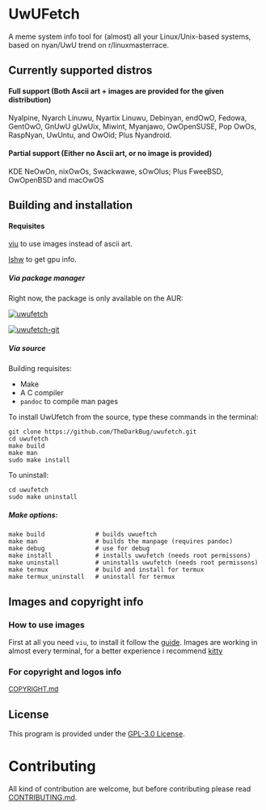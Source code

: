 # UwUFetch

A meme system info tool for (almost) all your Linux/Unix-based systems, based on nyan/UwU trend on r/linuxmasterrace.

## Currently supported distros

#### Full support (Both Ascii art + images are provided for the given distribution)

Nyalpine, Nyarch Linuwu, Nyartix Linuwu, Debinyan, endOwO, Fedowa, GentOwO, GnUwU gUwUix, Miwint, Myanjawo, OwOpenSUSE, Pop OwOs, RaspNyan, UwUntu, and OwOid; Plus Nyandroid.

#### Partial support (Either no Ascii art, or no image is provided)

KDE NeOwOn, nixOwOs, Swackwawe, sOwOlus; Plus FweeBSD, OwOpenBSD and macOwOS

## Building and installation

#### Requisites

[viu](https://github.com/atanunq/viu) to use images instead of ascii art.

[lshw](https://github.com/lyonel/lshw) to get gpu info.

##### Via package manager

Right now, the package is only available on the AUR:

[![uwufetch](https://img.shields.io/aur/version/uwufetch?color=1793d1&label=uwufetch&logo=arch-linux&style=for-the-badge)](https://aur.archlinux.org/packages/uwufetch/)

[![uwufetch-git](https://img.shields.io/aur/version/uwufetch-git?color=1793d1&label=uwufetch-git&logo=arch-linux&style=for-the-badge)](https://aur.archlinux.org/packages/uwufetch-git/)

##### Via source

Building requisites:

-   Make
-   A C compiler
-   `pandoc` to compile man pages

To install UwUfetch from the source, type these commands in the terminal:

```shell
git clone https://github.com/TheDarkBug/uwufetch.git
cd uwufetch
make build
make man
sudo make install
```

To uninstall:

```shell
cd uwufetch
sudo make uninstall
```

##### Make options:

```shell
make build              # builds uwueftch
make man                # builds the manpage (requires pandoc)
make debug              # use for debug
make install            # installs uwufetch (needs root permissons)
make uninstall          # uninstalls uwufetch (needs root permissons)
make termux             # build and install for termux
make termux_uninstall   # uninstall for termux
```

## Images and copyright info

### How to use images

First at all you need `viu`, to install it follow the [guide](https://github.com/atanunq/viu#installation).
Images are working in almost every terminal, for a better experience i recommend [kitty](https://github.com/kovidgoyal/kitty)

### For copyright and logos info

<font size=2>[COPYRIGHT.md](https://github.com/TheDarkBug/uwufetch/tree/main/res/COPYRIGHT.md)</font>

## License

This program is provided under the [GPL-3.0 License](https://github.com/TheDarkBug/uwufetch/LICENSE).

# Contributing

All kind of contribution are welcome, but before contributing please read [CONTRIBUTING.md](https://github.com/TheDarkBug/uwufetch/blob/main/CONTRIBUTING.md).
